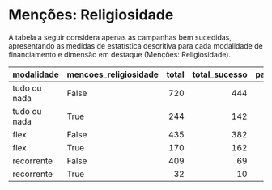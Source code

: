 # Menções: Religiosidade

A tabela a seguir considera apenas as campanhas bem sucedidas, apresentando as medidas
de estatística descritiva para cada modalidade de financiamento e dimensão em destaque
(Menções: Religiosidade).

| modalidade   | mencoes_religiosidade   |   total |   total_sucesso |   particip |   taxa_sucesso |   valor_sucesso |   media_sucesso |   std_sucesso |   min_sucesso |   max_sucesso |
|:-------------|:------------------------|--------:|----------------:|-----------:|---------------:|----------------:|----------------:|--------------:|--------------:|--------------:|
| tudo ou nada | False                   |     720 |             444 |       74,7 |           61,7 |      9.088.909,76 |        20.470,52 |      18.772,66 |         44,25 |     132.382,37 |
| tudo ou nada | True                    |     244 |             142 |       25,3 |           58,2 |      3.294.471,75 |        23.200,51 |      32.540,03 |       1.145,44 |     321.726,84 |
| flex         | False                   |     435 |             382 |       71,9 |           87,8 |      3.282.647,72 |         8.593,32 |      23.239,36 |         24,19 |     385.603,24 |
| flex         | True                    |     170 |             162 |       28,1 |           95,3 |      2.022.297,01 |        12.483,31 |      33.812,87 |         34,08 |     358.829,68 |
| recorrente   | False                   |     409 |              69 |       92,7 |           16,9 |        19.562,23 |          283,51 |        584,27 |          3,08 |       2.819,31 |
| recorrente   | True                    |      32 |              10 |        7,3 |           31,2 |         5.350,42 |          535,04 |       1.267,07 |          5,11 |       4.127,14 |
